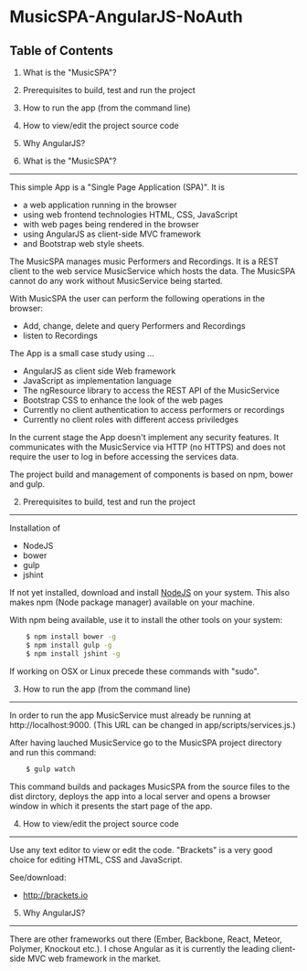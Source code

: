 MusicSPA-AngularJS-NoAuth
=========================


Table of Contents
-----------------

01. What is the "MusicSPA"?
02. Prerequisites to build, test and run the project
03. How to run the app (from the command line)
04. How to view/edit the project source code
05. Why AngularJS?


01. What is the "MusicSPA"?
---------------------------

This simple App is a "Single Page Application (SPA)". It is
- a web application running in the browser
- using web frontend technologies HTML, CSS, JavaScript
- with web pages being rendered in the browser
- using AngularJS as client-side MVC framework
- and Bootstrap web style sheets.

The MusicSPA manages music Performers and Recordings. It is a REST client
to the web service MusicService which hosts the data.
The MusicSPA cannot do any work without MusicService being started.

With MusicSPA the user can perform the following operations in the browser:
- Add, change, delete and query Performers and Recordings
- listen to Recordings

The App is a small case study using ...
- AngularJS as client side Web framework
- JavaScript as implementation language
- The ngResource library to access the REST API of the MusicService
- Bootstrap CSS to enhance the look of the web pages
- Currently no client authentication to access performers or recordings
- Currently no client roles with different access priviledges

In the current stage the App doesn't implement any security features.
It communicates with the MusicService via HTTP (no HTTPS) and does not require
the user to log in before accessing the services data.

The project build and management of components is based on npm, bower and gulp.


02. Prerequisites to build, test and run the project
----------------------------------------------------

Installation of

- NodeJS
- bower
- gulp
- jshint

If not yet installed, download and install [NodeJS](https://nodejs.org) on your system.
This also makes npm (Node package manager) available on your machine.

With npm being available, use it to install the other tools on your system:
```bash
    $ npm install bower -g
    $ npm install gulp -g
    $ npm install jshint -g
```
If working on OSX or Linux precede these commands with "sudo".


03. How to run the app (from the command line)
----------------------------------------------

In order to run the app MusicService must already be running at http://localhost:9000.
(This URL can be changed in app/scripts/services.js.)

After having lauched MusicService go to the MusicSPA project directory and run this command:
```bash
    $ gulp watch
```
This command builds and packages MusicSPA from the source files to the dist dirctory,
deploys the app into a local server and opens a browser window in which it presents
the start page of the app.


04. How to view/edit the project source code
--------------------------------------------

Use any text editor to view or edit the code.
"Brackets" is a very good choice for editing HTML, CSS and JavaScript.

See/download:

- http://brackets.io


05. Why AngularJS?
------------------

There are other frameworks out there (Ember, Backbone, React, Meteor, Polymer, Knockout etc.).
I chose Angular as it is currently the leading client-side MVC web framework in the market.
